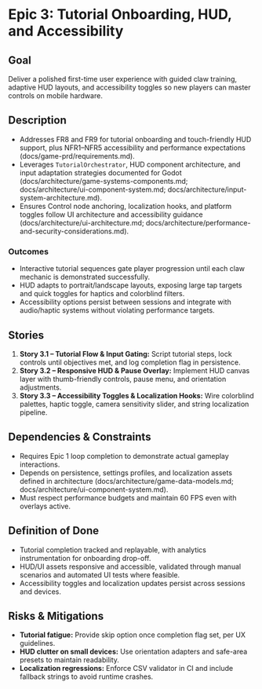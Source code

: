 # Epic 3: Tutorial Onboarding, HUD, and Accessibility

## Goal
Deliver a polished first-time user experience with guided claw training, adaptive HUD layouts, and accessibility toggles so new players can master controls on mobile hardware.

## Description
- Addresses FR8 and FR9 for tutorial onboarding and touch-friendly HUD support, plus NFR1–NFR5 accessibility and performance expectations (docs/game-prd/requirements.md).
- Leverages `TutorialOrchestrator`, HUD component architecture, and input adaptation strategies documented for Godot (docs/architecture/game-systems-components.md; docs/architecture/ui-component-system.md; docs/architecture/input-system-architecture.md).
- Ensures Control node anchoring, localization hooks, and platform toggles follow UI architecture and accessibility guidance (docs/architecture/ui-architecture.md; docs/architecture/performance-and-security-considerations.md).

### Outcomes
- Interactive tutorial sequences gate player progression until each claw mechanic is demonstrated successfully.
- HUD adapts to portrait/landscape layouts, exposing large tap targets and quick toggles for haptics and colorblind filters.
- Accessibility options persist between sessions and integrate with audio/haptic systems without violating performance targets.

## Stories
1. **Story 3.1 – Tutorial Flow & Input Gating:** Script tutorial steps, lock controls until objectives met, and log completion flag in persistence.
2. **Story 3.2 – Responsive HUD & Pause Overlay:** Implement HUD canvas layer with thumb-friendly controls, pause menu, and orientation adjustments.
3. **Story 3.3 – Accessibility Toggles & Localization Hooks:** Wire colorblind palettes, haptic toggle, camera sensitivity slider, and string localization pipeline.

## Dependencies & Constraints
- Requires Epic 1 loop completion to demonstrate actual gameplay interactions.
- Depends on persistence, settings profiles, and localization assets defined in architecture (docs/architecture/game-data-models.md; docs/architecture/ui-component-system.md).
- Must respect performance budgets and maintain 60 FPS even with overlays active.

## Definition of Done
- Tutorial completion tracked and replayable, with analytics instrumentation for onboarding drop-off.
- HUD/UI assets responsive and accessible, validated through manual scenarios and automated UI tests where feasible.
- Accessibility toggles and localization updates persist across sessions and devices.

## Risks & Mitigations
- **Tutorial fatigue:** Provide skip option once completion flag set, per UX guidelines.
- **HUD clutter on small devices:** Use orientation adapters and safe-area presets to maintain readability.
- **Localization regressions:** Enforce CSV validator in CI and include fallback strings to avoid runtime crashes.
